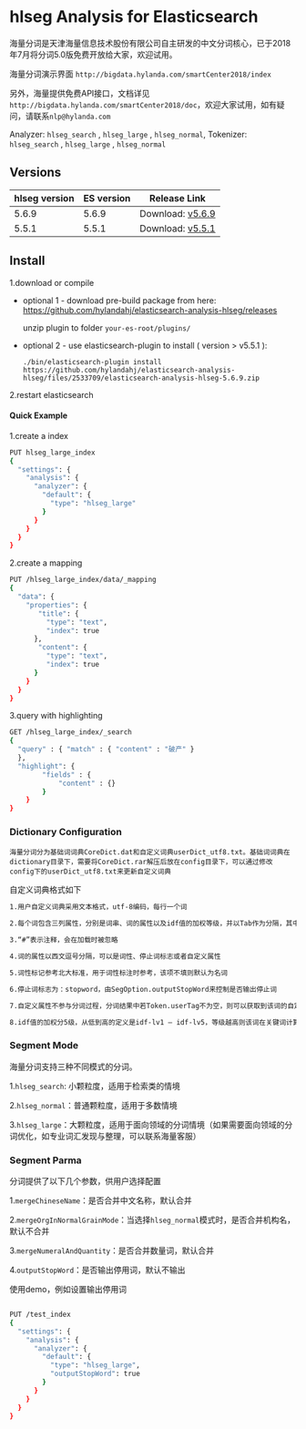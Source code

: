 hlseg Analysis for Elasticsearch
=============================

海量分词是天津海量信息技术股份有限公司自主研发的中文分词核心，已于2018年7月将分词5.0版免费开放给大家，欢迎试用。

海量分词演示界面 `http://bigdata.hylanda.com/smartCenter2018/index`

另外，海量提供免费API接口，文档详见`http://bigdata.hylanda.com/smartCenter2018/doc`，欢迎大家试用，如有疑问，请联系`nlp@hylanda.com`

Analyzer: `hlseg_search` , `hlseg_large` , `hlseg_normal`, Tokenizer: `hlseg_search` , `hlseg_large` , `hlseg_normal`

Versions
--------

hlseg version | ES version | Release Link |
-----------|-----------|-----------
5.6.9| 5.6.9| Download: [v5.6.9](https://github.com/hylandahj/elasticsearch-analysis-hlseg/releases/tag/v5.6.9)
5.5.1| 5.5.1| Download: [v5.5.1](https://github.com/hylandahj/elasticsearch-analysis-hlseg/releases/tag/v5.5.1)

Install
-------

1.download or compile

* optional 1 - download pre-build package from here: https://github.com/hylandahj/elasticsearch-analysis-hlseg/releases
    
    unzip plugin to folder `your-es-root/plugins/`

* optional 2 - use elasticsearch-plugin to install ( version > v5.5.1 ):

    `./bin/elasticsearch-plugin install https://github.com/hylandahj/elasticsearch-analysis-hlseg/files/2533709/elasticsearch-analysis-hlseg-5.6.9.zip`

2.restart elasticsearch



#### Quick Example

1.create a index

```bash
PUT hlseg_large_index
{
  "settings": {
    "analysis": {
      "analyzer": {
        "default": {
          "type": "hlseg_large"
        }
      }
    }
  }
}
```

2.create a mapping

```bash
PUT /hlseg_large_index/data/_mapping
{
  "data": {
    "properties": {
       "title": {
         "type": "text",
         "index": true
      },
       "content": {
         "type": "text",
         "index": true
      }
    }
  }
}
```


3.query with highlighting

```bash
GET /hlseg_large_index/_search
{
  "query" : { "match" : { "content" : "破产" }
  },
  "highlight": {
        "fields" : {
            "content" : {}
        }
    }
}
```

### Dictionary Configuration

`海量分词分为基础词词典CoreDict.dat和自定义词典userDict_utf8.txt。基础词词典在dictionary目录下，需要将CoreDict.rar解压后放在config目录下，可以通过修改config下的userDict_utf8.txt来更新自定义词典`

自定义词典格式如下


```bash
1.用户自定义词典采用文本格式，utf-8编码，每行一个词

2.每个词包含三列属性，分别是词串、词的属性以及idf值的加权等级，并以Tab作为分隔，其中除了词串必填外，其他列可以不填，不填写则系统采用默认值

3.“#”表示注释，会在加载时被忽略

4.词的属性以西文逗号分隔，可以是词性、停止词标志或者自定义属性

5.词性标记参考北大标准，用于词性标注时参考，该项不填则默认为名词

6.停止词标志为：stopword，由SegOption.outputStopWord来控制是否输出停止词

7.自定义属性不参与分词过程，分词结果中若Token.userTag不为空，则可以获取到该词的自定义属性。

8.idf值的加权分5级，从低到高的定义是idf-lv1 — idf-lv5，等级越高则该词在关键词计算时的权重会越大，若不填写该值则系统默认是idf-lv3(中等权重）
```

### Segment Mode

海量分词支持三种不同模式的分词。

1.`hlseg_search`: 小颗粒度，适用于检索类的情境

2.`hlseg_normal`：普通颗粒度，适用于多数情境

3.`hlseg_large`：大颗粒度，适用于面向领域的分词情境（如果需要面向领域的分词优化，如专业词汇发现与整理，可以联系海量客服）


### Segment Parma
分词提供了以下几个参数，供用户选择配置

1.`mergeChineseName`：是否合并中文名称，默认合并

2.`mergeOrgInNormalGrainMode`：当选择`hlseg_normal`模式时，是否合并机构名，默认不合并

3.`mergeNumeralAndQuantity`：是否合并数量词，默认合并

4.`outputStopWord`：是否输出停用词，默认不输出

使用demo，例如设置输出停用词

```bash

PUT /test_index
{
  "settings": {
    "analysis": {
      "analyzer": {
        "default": {
          "type": "hlseg_large",
          "outputStopWord": true
        }
      }
    }
  }
}

```





